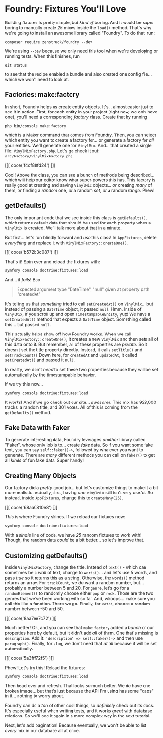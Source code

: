 # Foundry: Fixtures You'll Love

Building fixtures is pretty simple, but *kind of* boring. And it would be *super*
boring to manually create *25* mixes inside the `load()` method. That's why we're
going to install an awesome library called "Foundry". To do that, run:

```terminal
composer require zenstruck/foundry --dev
```

We're using `--dev` because we only need this tool when we're developing or running
tests. When this finishes, run

```terminal
git status
```

to see that the recipe enabled a bundle and also created one config file... which
we won't need to look at.

## Factories: make:factory

In short, Foundry helps us create entity objects. It's... almost easier just to
see it in action. First, for each entity in your project (right now, we only have
one), you'll need a corresponding *factory* class. Create that by running

```terminal
php bin/console make:factory
```

which is a Maker command that comes from Foundry. Then, you can select
which entity you want to create a factory for... or generate a factory for
*all* your entities. We'll generate one for `VinylMix`. And... that
created a single file: `VinylMixFactory.php`. Let's go check it out:
`src/Factory/VinylMixFactory.php`.

[[[ code('f4cf88fd24') ]]]

Cool! Above the class, you can see a bunch of methods being described... which
will help our editor know what super-powers this has. This factory is really good
at creating and saving `VinylMix` objects... *or* creating *many* of them, *or*
finding a *random* one, *or* a random *set*, *or* a random *range*. Phew!

## getDefaults()

The only important code that we see inside this class is `getDefaults()`,
which returns default data that should be used for each property when a `VinylMix`
is created. We'll talk more about that in a minute.

But first... let's run blindly forward and *use* this class! In `AppFixtures`,
delete *everything* and replace it with `VinylMixFactory::createOne()`.

[[[ code('b572b3c087') ]]]

That's it! Spin over and reload the fixtures with:

```terminal
symfony console doctrine:fixtures:load
```

And... it *fails*! Boo

> Expected argument type "DateTime", "null" given at property path "createdAt"

It's telling us that *something* tried to call `setCreatedAt()` on `VinylMix`...
but instead of passing a `DateTime` object, it passed `null`. Hmm. Inside of
`VinylMix`, if you scroll up and open `TimestampableEntity`, yup! We have a
`setCreatedAt()` method that expects a `DateTime` object. Something called this...
but passed `null`.

This actually helps show off how Foundry works. When we call
`VinylMixFactory::createOne()`, it creates a new `VinylMix` and then sets all of
this data onto it. But remember, all of these properties are *private*. So it doesn't
set the title property directly. Instead, it calls `setTitle()` and `setTrackCount()`
Down here, for `createdAt` and `updatedAt`, it called `setCreatedAt()`
and passed it `null`.

In reality, we don't *need* to set these two properties because they will be
set automatically by the timestampable behavior.

If we try this now...

```terminal-silent
symfony console doctrine:fixtures:load
```

It *works*! And if we go check out our site... *awesome*. This mix has 928,000
tracks, a random title, and 301 votes. All of this is coming from the `getDefaults()`
method.

## Fake Data with Faker

To generate interesting data, Foundry leverages *another* library called "Faker",
whose only job is to... create *fake* data. So if you want some fake text, you
can say `self::faker()->`, followed by whatever you want to generate. There are
*many* different methods you can call on `faker()` to get all *kinds* of fun fake
data. Super handy!

## Creating Many Objects

Our factory did a *pretty* good job... but let's customize things to make it a
bit more realistic. Actually, first, having *one* `VinylMix` still isn't very useful.
So instead, inside `AppFixtures`, change this to `createMany(25)`.

[[[ code('68aa0810e8') ]]]

*This* is where Foundry shines. If we reload our fixtures now:

```terminal-silent
symfony console doctrine:fixtures:load
```

With a *single* line of code, we have *25* random fixtures to work with! Though,
the random data *could* be a bit better... so let's improve that.

## Customizing getDefaults()

Inside `VinylMixFactory`, change the title. Instead of `text()` - which can
sometimes be a *wall* of text, change to `words()`... and let's use *5* words, and
pass *true* so it returns this as a string. Otherwise, the `words()` method
returns an array. For `trackCount`, we *do* want a random number, but... probably
a number between 5 and 20. For `genre`, let's go for a `randomElement()` to
randomly choose either `pop` or `rock`. Those are the two genres that we've been
working with so far. And, whoops... make sure you call this like a function.
There we go. Finally, for `votes`, choose a random number between -50 and 50.

[[[ code('8aa7ee7c72') ]]]

Much better! Oh, and you can see that `make:factory` added a *bunch* of our properties
here by default, but it didn't add *all* of them. One that's missing is
`description`. Add it: `'description' => self::faker()->` and then use `paragraph()`.
Finally, for `slug`, we don't need that *at all* because it will be set automatically.

[[[ code('5a3fff72f5') ]]]

Phew! Let's try this! Reload the fixtures:

```terminal-silent
symfony console doctrine:fixtures:load
```

Then head over and refresh. That looks *so* much better. We *do* have one broken
image... but that's just because the API I'm using has some "gaps" in it...
nothing to worry about.

Foundry can do a *ton* of other cool things, so *definitely* check out
its docs. It's especially useful when writing tests, and it works *great*
with database relations. So we'll see it again in a more complex way in the
next tutorial.

Next, let's add pagination! Because eventually, we won't be able to list
*every* mix in our database all at once.
